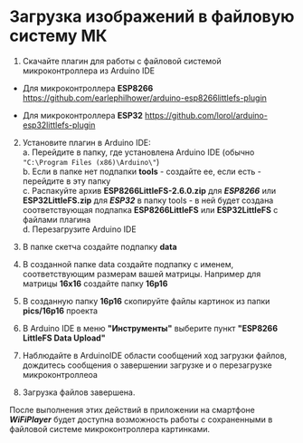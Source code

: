 # Загрузка изображений в файловую систему МК

1. Скачайте плагин для работы с файловой системой микроконтроллера из Arduino IDE

- Для микроконтроллера **ESP8266**
https://github.com/earlephilhower/arduino-esp8266littlefs-plugin

- Для микроконтроллера **ESP32**
https://github.com/lorol/arduino-esp32littlefs-plugin

2. Установите плагин в Arduino IDE:  
 a. Перейдите в папку, где установлена Arduino IDE (обычно `"C:\Program Files (x86)\Arduino\"`)  
 b. Если в папке нет подпапки **tools** - создайте ее, если есть - перейдите в эту папку  
 с. Распакуйте архив **ESP8266LittleFS-2.6.0.zip** для ***ESP8266*** или **ESP32LittleFS.zip** для ***ESP32*** в папку tools - 
    в ней будет создана соответствующая подпапка **ESP8266LittleFS** или **ESP32LittleFS** с файлами плагина  
 d. Перезагрузите Arduino IDE  

3. В папке скетча создайте подпапку **data**

4. В созданной папке data создайте подпапку с именем, соответствующим размерам вашей матрицы. 
   Например для матрицы **16x16** создайте папку **16p16**

5. В созданную папку **16р16** скопируйте файлы картинок из папки **pics/16p16** проекта

6. В Arduino IDE в меню **"Инструменты"** выберите пункт **"ESP8266 LittleFS Data Upload"**

7. Наблюдайте в ArduinoIDE области сообщений ход загрузки файлов, дождитесь сообщения о завершении загрузке и
   о перезагрузке микроконтроллеоа

8. Загрузка файлов завершена.

После выполнения этих действий в приложении на смартфоне ***WiFiPlayer*** будет доступна возможность работы с сохраненными
в файловой системе микроконтроллера картинками.
